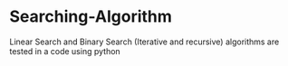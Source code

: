 # Searching-Algorithm
Linear Search and Binary Search (Iterative and recursive) algorithms are tested in a code using python
